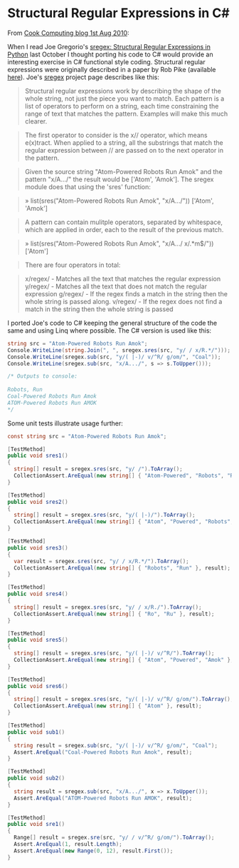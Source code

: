 Structural Regular Expressions in C#
====================================

From [Cook Computing blog 1st Aug 2010][0]:

When I read Joe Gregorio's [sregex: Structural Regular Expressions in Python][1] last October I thought porting his code to C# would provide an interesting exercise in C# functional style coding. Structural regular expressions were originally described in a paper by Rob Pike (available [here][2]). Joe's [sregex][3] project page describes like this:
>Structural regular expressions work by describing the shape of the whole string, not just the piece you want to match. Each pattern is a list of operators to perform on a string, each time constraining the range of text that matches the pattern. Examples will make this much clearer.

>The first operator to consider is the x// operator, which means e(x)tract. When applied to a string, all the substrings that match the regular expression between // are passed on to the next operator in the pattern.

>Given the source string "Atom-Powered Robots Run Amok" and the pattern "x/A.../" the result would be ['Atom', 'Amok']. The sregex module does that using the 'sres' function:

>» list(sres("Atom-Powered Robots Run Amok", "x/A.../"))
['Atom', 'Amok']

>A pattern can contain mulitple operators, separated by whitespace, which are applied in order, each to the result of the previous match.

>» list(sres("Atom-Powered Robots Run Amok", "x/A.../ x/.*m$/"))
['Atom']

>There are four operators in total:

>x/regex/ - Matches all the text that matches the regular expression
>y/regex/ - Matches all the text that does not match the regular expression
>g/regex/ - If the regex finds a match in the string then the whole string is passed along.
>v/regex/ - If the regex does not find a match in the string then the whole string is passed

I ported Joe's code to C# keeping the general structure of the code the same and using Linq where possible. The C# version is used like this:

```c#
string src = "Atom-Powered Robots Run Amok";
Console.WriteLine(string.Join(", ", sregex.sres(src, "y/ / x/R.*/")));
Console.WriteLine(sregex.sub(src, "y/( |-)/ v/^R/ g/om/", "Coal"));
Console.WriteLine(sregex.sub(src, "x/A.../", s => s.ToUpper()));

/* Outputs to console:
     
Robots, Run
Coal-Powered Robots Run Amok
ATOM-Powered Robots Run AMOK
*/ 
```
Some unit tests illustrate usage further:

```c#
const string src = "Atom-Powered Robots Run Amok";

[TestMethod]
public void sres1()
{
  string[] result = sregex.sres(src, "y/ /").ToArray();
  CollectionAssert.AreEqual(new string[] { "Atom-Powered", "Robots", "Run", "Amok" }, result);
}

[TestMethod]
public void sres2()
{
  string[] result = sregex.sres(src, "y/( |-)/").ToArray();
  CollectionAssert.AreEqual(new string[] { "Atom", "Powered", "Robots", "Run", "Amok" }, result);
}

[TestMethod]
public void sres3()
{
  var result = sregex.sres(src, "y/ / x/R.*/").ToArray();
  CollectionAssert.AreEqual(new string[] { "Robots", "Run" }, result);
}

[TestMethod]
public void sres4()
{
  string[] result = sregex.sres(src, "y/ / x/R./").ToArray();
  CollectionAssert.AreEqual(new string[] { "Ro", "Ru" }, result);
}

[TestMethod]
public void sres5()
{
  string[] result = sregex.sres(src, "y/( |-)/ v/^R/").ToArray();
  CollectionAssert.AreEqual(new string[] { "Atom", "Powered", "Amok" }, result);
}

[TestMethod]
public void sres6()
{
  string[] result = sregex.sres(src, "y/( |-)/ v/^R/ g/om/").ToArray();
  CollectionAssert.AreEqual(new string[] { "Atom" }, result);
}

[TestMethod]
public void sub1()
{
  string result = sregex.sub(src, "y/( |-)/ v/^R/ g/om/", "Coal");
  Assert.AreEqual("Coal-Powered Robots Run Amok", result);
}

[TestMethod]
public void sub2()
{
  string result = sregex.sub(src, "x/A.../", x => x.ToUpper());
  Assert.AreEqual("ATOM-Powered Robots Run AMOK", result);
}

[TestMethod]
public void sre1()
{
  Range[] result = sregex.sre(src, "y/ / v/^R/ g/om/").ToArray();
  Assert.AreEqual(1, result.Length);
  Assert.AreEqual(new Range(0, 12), result.First());
}
```

[0]: http://www.cookcomputing.com/blog/archives/structural-regular-expressions-in-csharp
[1]: http://bitworking.org/news/2009/10/sregex
[2]: http://doc.cat-v.org/bell_labs/structural_regexps/
[3]: http://code.google.com/p/sregex/

